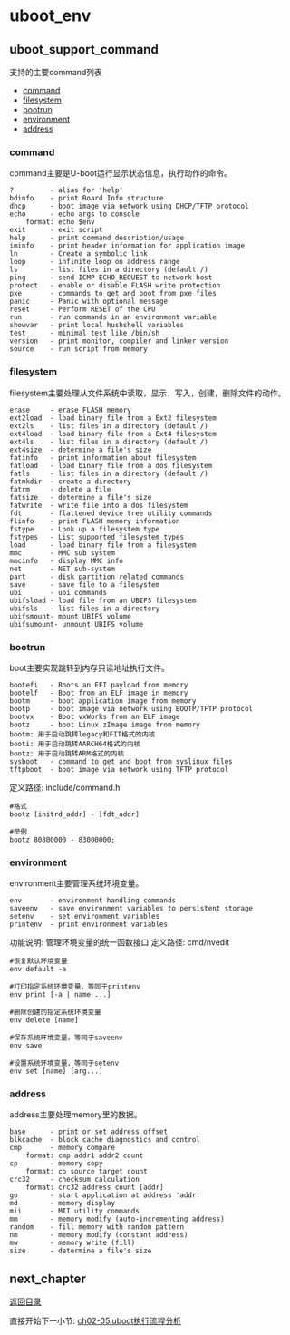 # uboot_env

## uboot_support_command

支持的主要command列表

- [command](#command)
- [filesystem](#filesystem)
- [bootrun](#bootrun)
- [environment](#environment)
- [address](#address)

### command

command主要是U-boot运行显示状态信息，执行动作的命令。

```shell
?         - alias for 'help'
bdinfo    - print Board Info structure
dhcp      - boot image via network using DHCP/TFTP protocol
echo      - echo args to console
    format: echo $env
exit      - exit script
help      - print command description/usage
iminfo    - print header information for application image
ln        - Create a symbolic link
loop      - infinite loop on address range
ls        - list files in a directory (default /)
ping      - send ICMP ECHO_REQUEST to network host
protect   - enable or disable FLASH write protection
pxe       - commands to get and boot from pxe files
panic     - Panic with optional message
reset     - Perform RESET of the CPU
run       - run commands in an environment variable
showvar   - print local hushshell variables
test      - minimal test like /bin/sh
version   - print monitor, compiler and linker version
source    - run script from memory
```

### filesystem

filesystem主要处理从文件系统中读取，显示，写入，创建，删除文件的动作。

```shell
erase     - erase FLASH memory
ext2load  - load binary file from a Ext2 filesystem
ext2ls    - list files in a directory (default /)
ext4load  - load binary file from a Ext4 filesystem
ext4ls    - list files in a directory (default /)
ext4size  - determine a file's size
fatinfo   - print information about filesystem
fatload   - load binary file from a dos filesystem
fatls     - list files in a directory (default /)
fatmkdir  - create a directory
fatrm     - delete a file
fatsize   - determine a file's size
fatwrite  - write file into a dos filesystem
fdt       - flattened device tree utility commands
flinfo    - print FLASH memory information
fstype    - Look up a filesystem type
fstypes   - List supported filesystem types
load      - load binary file from a filesystem
mmc       - MMC sub system
mmcinfo   - display MMC info
net       - NET sub-system
part      - disk partition related commands
save      - save file to a filesystem
ubi       - ubi commands
ubifsload - load file from an UBIFS filesystem
ubifsls   - list files in a directory
ubifsmount- mount UBIFS volume
ubifsumount- unmount UBIFS volume
```

### bootrun

boot主要实现跳转到内存只读地址执行文件。

```shell
bootefi   - Boots an EFI payload from memory
bootelf   - Boot from an ELF image in memory
bootm     - boot application image from memory
bootp     - boot image via network using BOOTP/TFTP protocol
bootvx    - Boot vxWorks from an ELF image
bootz     - boot Linux zImage image from memory
bootm: 用于启动跳转legacy和FIT格式的内核
booti: 用于启动跳转AARCH64格式的内核
bootz: 用于启动跳转ARM格式的内核
sysboot   - command to get and boot from syslinux files
tftpboot  - boot image via network using TFTP protocol
```

定义路径: include/command.h

```shell
#格式
bootz [initrd_addr] - [fdt_addr]

#举例
bootz 80800000 - 83000000;
```

### environment

environment主要管理系统环境变量。

```shell
env       - environment handling commands
saveenv   - save environment variables to persistent storage
setenv    - set environment variables
printenv  - print environment variables
```

功能说明: 管理环境变量的统一函数接口
定义路径: cmd/nvedit

```shell
#恢复默认环境变量
env default -a

#打印指定系统环境变量，等同于printenv
env print [-a | name ...]

#删除创建的指定系统环境变量
env delete [name]

#保存系统环境变量，等同于saveenv
env save

#设置系统环境变量，等同于setenv
env set [name] [arg...]
```

### address

address主要处理memory里的数据。

```shell
base      - print or set address offset
blkcache  - block cache diagnostics and control
cmp       - memory compare
    format: cmp addr1 addr2 count
cp        - memory copy
    format: cp source target count
crc32     - checksum calculation
    format: crc32 address count [addr]
go        - start application at address 'addr'
md        - memory display
mii       - MII utility commands
mm        - memory modify (auto-incrementing address)
random    - fill memory with random pattern
nm        - memory modify (constant address)
mw        - memory write (fill)
size      - determine a file's size
```

## next_chapter

[返回目录](./SUMMARY.md)

直接开始下一小节: [ch02-05.uboot执行流程分析](./ch02-05.uboot_analyse.md)

